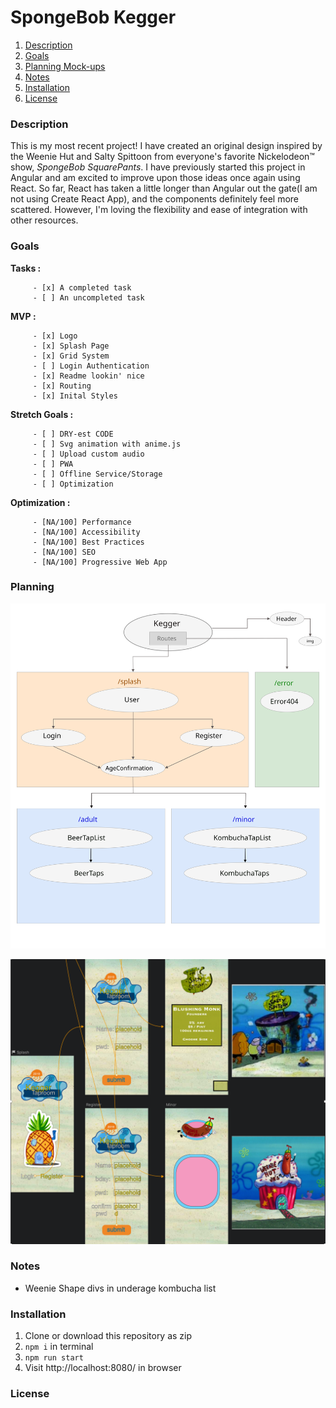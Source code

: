 # SpongeBob Kegger

1. [Description](#description)
1. [Goals](#Goals)
1. [Planning Mock-ups](#Planning)
1. [Notes](#notes)
1. [Installation](#Installation)
1. [License](#license)

### Description
This is my most recent project! I have created an original design inspired by the Weenie Hut and Salty Spittoon from everyone's favorite Nickelodeon&trade; show, *SpongeBob SquarePants*. I have previously started this project in Angular and am excited to improve upon those ideas once again using React. So far, React has taken a little longer than Angular out the gate(I am not using Create React App), and the components definitely feel more scattered. However, I'm loving the flexibility and ease of integration with other resources.

### Goals

 __Tasks :__

         - [x] A completed task
         - [ ] An uncompleted task

 __MVP :__

         - [x] Logo
         - [x] Splash Page
         - [x] Grid System
         - [ ] Login Authentication
         - [x] Readme lookin' nice
         - [x] Routing
         - [x] Inital Styles

 __Stretch Goals :__

         - [ ] DRY-est CODE
         - [ ] Svg animation with anime.js
         - [ ] Upload custom audio
         - [ ] PWA
         - [ ] Offline Service/Storage
         - [ ] Optimization

  __Optimization :__

         - [NA/100] Performance
         - [NA/100] Accessibility
         - [NA/100] Best Practices
         - [NA/100] SEO
         - [NA/100] Progressive Web App

### Planning

![](src/assets/images/ReactComponentTree.svg)

![](src/assets/images/SketchDesign.png)

### Notes

* Weenie Shape divs in underage kombucha list


### Installation

1. Clone or download this repository as zip
2. `npm i` in terminal
3. `npm run start`
4. Visit http://localhost:8080/ in browser


### License
